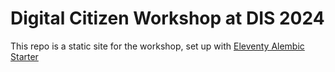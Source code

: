 # Digital Citizen Workshop at DIS 2024

This repo is a static site for the workshop, set up with [Eleventy Alembic Starter](https://github.com/digitalinteraction/eleventy-alembic-starter)

